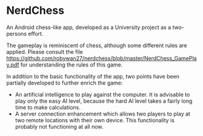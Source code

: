 # NerdChess
An Android chess-like app, developed as a University project as a two-persons effort.

The gameplay is reminiscent of chess, although some different rules are applied. Please consult the file https://github.com/robywan27/nerdchess/blob/master/NerdChess_GamePlay.pdf for understanding the rules of this game.

In addition to the basic functionality of the app, two points have been partially developed to further enrich the game:
- An artificial intelligence to play against the computer. It is advisable to play only the easy AI level, because the hard AI level takes a fairly long time to make calculations.
- A server connection enhancement which allows two players to play at two remote locations with their own device. This functionality is probably not functioning at all now.

